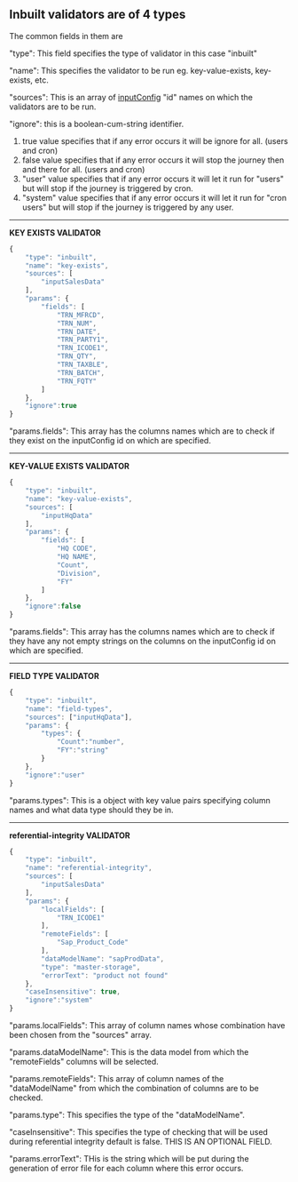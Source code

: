 ## **Inbuilt validators are of 4 types**

The common fields in them are 

"type": This field specifies the type of validator in this case "inbuilt"

"name": This specifies the validator to be run eg. key-value-exists, key-exists, etc.

"sources": This is an array of [inputConfig](inputConfig.md) "id" names on which the validators are to be run.

"ignore": this is a boolean-cum-string identifier. 
1. true value specifies that if any error occurs it will be ignore for all. (users and cron)
2. false value specifies that if any error occurs it will stop the journey then and there for all. (users and cron)
3. "user" value specifies that if any error occurs it will let it run for "users" but will stop if the journey is triggered by cron.
4. "system" value specifies that if any error occurs it will let it run for "cron users" but will stop if the journey is triggered by any user.

****
**KEY EXISTS VALIDATOR**
```javascript
{
    "type": "inbuilt",
    "name": "key-exists",
    "sources": [
        "inputSalesData"
    ],
    "params": {
        "fields": [
            "TRN_MFRCD",
            "TRN_NUM",
            "TRN_DATE",
            "TRN_PARTY1",
            "TRN_ICODE1",
            "TRN_QTY",
            "TRN_TAXBLE",
            "TRN_BATCH",
            "TRN_FQTY"
        ]
    },
    "ignore":true
}
```

"params.fields": This array has the columns names which are to check if they exist on the inputConfig id on which are specified.

****
**KEY-VALUE EXISTS VALIDATOR**
```javascript
{
    "type": "inbuilt",
    "name": "key-value-exists",
    "sources": [
        "inputHqData"
    ],
    "params": {
        "fields": [
            "HQ CODE",
            "HQ NAME",
            "Count",
            "Division",
            "FY"
        ]
    },
    "ignore":false
}
```

"params.fields": This array has the columns names which are to check if they have any not empty strings on the columns on the inputConfig id on which are specified.
****
**FIELD TYPE VALIDATOR**
```javascript
{
    "type": "inbuilt",
    "name": "field-types",
    "sources": ["inputHqData"],
    "params": {
        "types": {
            "Count":"number",
            "FY":"string"
        } 
    },
    "ignore":"user"
}
```

"params.types": This is a object with key value pairs specifying column names and what data type should they be in.
****
**referential-integrity VALIDATOR**
```javascript
{
    "type": "inbuilt",
    "name": "referential-integrity",
    "sources": [
        "inputSalesData"
    ],
    "params": {
        "localFields": [
            "TRN_ICODE1"
        ],
        "remoteFields": [
            "Sap_Product_Code"
        ],
        "dataModelName": "sapProdData",
        "type": "master-storage",
        "errorText": "product not found"
    },
    "caseInsensitive": true, 
    "ignore":"system"
}
```

"params.localFields": This array of column names whose combination have been chosen from the "sources" array.

"params.dataModelName": This is the data model from which the "remoteFields" columns will be selected.

"params.remoteFields": This array of column names of the "dataModelName" from which the combination of columns are to be checked.

"params.type": This specifies the type of the "dataModelName".

"caseInsensitive": This specifies the type of checking that will be used during referential integrity default is false. THIS IS AN OPTIONAL FIELD.

"params.errorText": THis is the string which will be put during the generation of error file for each column where this error occurs.